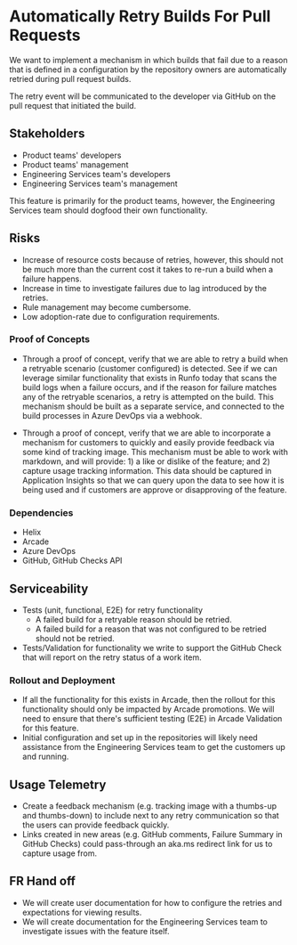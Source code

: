 # Automatically Retry Builds For Pull Requests

We want to implement a mechanism in which builds that fail due to a reason that is defined in a configuration by the repository owners are automatically retried during pull request builds. 

The retry event will be communicated to the developer via GitHub on the pull request that initiated the build. 

## Stakeholders
- Product teams' developers
- Product teams' management
- Engineering Services team's developers
- Engineering Services team's management

This feature is primarily for the product teams, however, the Engineering Services team should dogfood their own functionality. 

## Risks

- Increase of resource costs because of retries, however, this should not be much more than the current cost it takes to re-run a build when a failure happens. 
- Increase in time to investigate failures due to lag introduced by the retries. 
- Rule management may become cumbersome. 
- Low adoption-rate due to configuration requirements. 

### Proof of Concepts

- Through a proof of concept, verify that we are able to retry a build when a retryable scenario (customer configured) is detected. See if we can leverage similar functionality that exists in Runfo today that scans the build logs when a failure occurs, and if the reason for failure matches any of the retryable scenarios, a retry is attempted on the build. This mechanism should be built as a separate service, and connected to the build processes in Azure DevOps via a webhook. 

- Through a proof of concept, verify that we are able to incorporate a mechanism for customers to quickly and easily provide feedback via some kind of tracking image. This mechanism must be able to work with markdown, and will provide: 1) a like or dislike of the feature; and 2) capture usage tracking information. This data should be captured in Application Insights so that we can query upon the data to see how it is being used and if customers are approve or disapproving of the feature. 

### Dependencies

- Helix
- Arcade
- Azure DevOps
- GitHub, GitHub Checks API

## Serviceability

- Tests (unit, functional, E2E) for retry functionality
  - A failed build for a retryable reason should be retried. 
  - A failed build for a reason that was not configured to be retried should not be retried. 
- Tests/Validation for functionality we write to support the GitHub Check that will report on the retry status of a work item. 

### Rollout and Deployment

- If all the functionality for this exists in Arcade, then the rollout for this functionality should only be impacted by Arcade promotions. We will need to ensure that there's sufficient testing (E2E) in Arcade Validation for this feature. 
- Initial configuration and set up in the repositories will likely need assistance from the Engineering Services team to get the customers up and running. 

## Usage Telemetry

- Create a feedback mechanism (e.g. tracking image with a thumbs-up and thumbs-down) to include next to any retry communication so that the users can provide feedback quickly. 
- Links created in new areas (e.g. GitHub comments, Failure Summary in GitHub Checks) could pass-through an aka.ms redirect link for us to capture usage from. 

## FR Hand off

- We will create user documentation for how to configure the retries and expectations for viewing results. 
- We will create documentation for the Engineering Services team to investigate issues with the feature itself. 